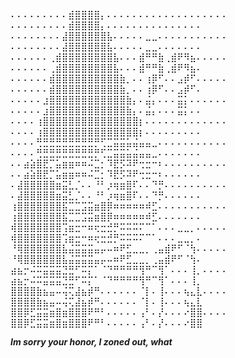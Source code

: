 ⠄⠄⠄⠄⠄⠄⠄⠄⠄⣾⣿⣿⣿⣿⡄⠄⠄⠄⠄⠄⠄⠄⠄⠄⠄⠄⠄⠄⠄⠄⠄⠄⠄⠄  ⠄⠄⠄⠄⠄⠄⠄⠄⠄⣾⣿⣿⣿⣿⡄⠄⠄⠄⠄⠄⠄⠄⠄⠄⠄⠄⠄⠄⠄⠄  
⠄⠄⠄⠄⠄⠄⠄⠄⣼⣿⣿⣿⣿⣿⣿⣧⠄⠄⠄⠄⠄⣀⣀⠄⠄⠄⠄⠄⠄⠄⠄⠄⠄⠄  ⠄⠄⠄⠄⠄⠄⠄⠄⣼⣿⣿⣿⣿⣿⣿⣧⠄⠄⠄⠄⠄⣀⣀⠄⠄⠄⠄⠄⠄⠄  
⠄⠄⠄⠄⠄⠄⢀⣾⣿⣿⣿⣿⣿⣿⣿⣿⣧⠄⠄⠄⣾⠛⠛⣷⢀⣾⠟⠻⣦⠄⠄⠄⠄⠄  ⠄⠄⠄⠄⠄⠄⢀⣾⣿⣿⣿⣿⣿⣿⣿⣿⣧⠄⠄⠄⣾⠛⠛⣷⢀⣾⠟⠻⣦⠄  
⠄⠄⠄⠄⠄⠄⣾⣿⣿⣿⣿⣿⣿⣿⣿⣿⣿⣷⡀⠄⠄⢰⡿⠋⠄⠄⣠⡾⠋⠄⠄⠄⠄⠄  ⠄⠄⠄⠄⠄⠄⣾⣿⣿⣿⣿⣿⣿⣿⣿⣿⣿⣷⡀⠄⠄⢰⡿⠋⠄⠄⣠⡾⠋⠄  
⠄⠄⠄⠄⠄⣰⣿⣿⣿⣿⣿⣿⣿⣿⣿⣿⣿⣿⣷⡄⠄⣬⡄⠄⠄⠄⣭⡅⠄⠄⠄⠄⠄⠄  ⠄⠄⠄⠄⠄⣰⣿⣿⣿⣿⣿⣿⣿⣿⣿⣿⣿⣿⣷⡄⠄⣬⡄⠄⠄⠄⣭⡅⠄⠄  
⠄⠄⠄⠄⢰⣿⣿⣿⣿⣿⣿⣿⣿⣿⣿⣿⣿⣿⣿⣿⡆⠄⠄⠄⠄⠄⠄⠄⠄⠄⠄⠄⠄⠄  ⠄⠄⠄⠄⢰⣿⣿⣿⣿⣿⣿⣿⣿⣿⣿⣿⣿⣿⣿⣿⡆⠄⠄⠄⠄⠄⠄⠄⠄⠄  
⠄⠄⠄⠄⢛⣛⣛⣛⣛⣛⣛⣛⣛⡛⢋⣉⣭⣭⣥⣬⣤⣤⣀⠄⠄⠄⠄⠄⠄⠄⠄⠄⠄⠄  ⠄⠄⠄⠄⢛⣛⣛⣛⣛⣛⣛⣛⣛⡛⢋⣉⣭⣭⣥⣬⣤⣤⣀⠄⠄⠄⠄⠄⠄⠄  
⠄⠄⣴⣵⣿⣟⡉⣥⣶⣶⠶⠶⠬⣉⡂⠹⣟⡫⠽⠟⢒⣒⠒⠆⠄⠄⠄⠄⠄⠄⠄⠄⠄⠄  ⠄⠄⣴⣵⣿⣟⡉⣥⣶⣶⠶⠶⠬⣉⡂⠹⣟⡫⠽⠟⢒⣒⠒⠆⠄⠄⠄⠄⠄⠄  
⠄⣼⣿⣿⣿⣿⣿⣶⣭⣃⡈⠄⠄⠘⠃⡰⢶⣶⣿⠏⠄⠄⠙⡛⠄⠄⠄⠄⠄⠄⠄⠄⠄⠄  ⠄⣼⣿⣿⣿⣿⣿⣶⣭⣃⡈⠄⠄⠘⠃⡰⢶⣶⣿⠏⠄⠄⠙⡛⠄⠄⠄⠄⠄⠄  
⢰⣿⣿⣿⣿⣿⣿⣿⣯⣉⣉⣩⣭⣶⣿⡿⠶⠶⠶⠶⠶⠾⣋⠄⠄⠄⠄⠄⠄⠄⠄⠄⠄⠄  ⢰⣿⣿⣿⣿⣿⣿⣿⣯⣉⣉⣩⣭⣶⣿⡿⠶⠶⠶⠶⠶⠾⣋⠄⠄⠄⠄⠄⠄⠄  
⢾⣿⣿⣿⣿⣿⣿⣿⢩⣶⣒⠒⠶⢖⣒⣚⡛⠭⠭⠭⠍⠉⠁⠄⠄⠄⣀⣀⡀⠄⠄⠄⠄⠄  ⢾⣿⣿⣿⣿⣿⣿⣿⢩⣶⣒⠒⠶⢖⣒⣚⡛⠭⠭⠭⠍⠉⠁⠄⠄⠄⣀⣀⡀⠄  
⠘⢿⣿⣿⣿⣿⣿⣿⣧⣬⣭⣭⣭⣤⡤⠤⠶⠟⣋⣀⣀⡀⢀⣤⣾⠟⠋⠈⢳⠄⠄⠄⠄⠄  ⠘⢿⣿⣿⣿⣿⣿⣿⣧⣬⣭⣭⣭⣤⡤⠤⠶⠟⣋⣀⣀⡀⢀⣤⣾⠟⠋⠈⢳⠄  
⣴⣦⡒⠬⠭⣭⣭⣭⣙⣛⠋⠭⡍⠁⠈⠙⠛⠛⠛⠛⢻⠛⠉⢻⠁⠄⠄⠄⢸⡀⠄⠄⠄⠄  ⣴⣦⡒⠬⠭⣭⣭⣭⣙⣛⠋⠭⡍⠁⠈⠙⠛⠛⠛⠛⢻⠛⠉⢻⠁⠄⠄⠄⢸⡀  
⣿⣿⣿⣿⣷⣦⣤⠤⢬⢍⣼⣦⡾⠛⠄⠄⠄⠄⠄⠄⠈⡇⠄⢸⠄⠄⠄⢦⣄⣇⠄⠄⠄⠄  ⣿⣿⣿⣿⣷⣦⣤⠤⢬⢍⣼⣦⡾⠛⠄⠄⠄⠄⠄⠄⠈⡇⠄⢸⠄⠄⠄⢦⣄⣇  
⣿⣿⡿⣋⣭⣭⣶⣿⣶⣿⣿⣿⠟⠛⠃⠄⠄⠄⠄⠄⢠⠃⠄⡜⠄⠄⠄⠔⣿⣿⠄⠄⠄⠄  ⣿⣿⡿⣋⣭⣭⣶⣿⣶⣿⣿⣿⠟⠛⠃⠄⠄⠄⠄⠄⢠⠃⠄⡜⠄⠄⠄⠔⣿⣿  


***Im sorry your honor, I zoned out,  what***
